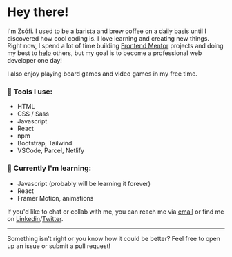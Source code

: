 # Hey there!

I'm Zsófi. I used to be a barista and brew coffee on a daily basis until I discovered how cool coding is. I love learning and creating new things. Right now, I spend a lot of time building [Frontend Mentor](https://www.frontendmentor.io/) projects and doing my best to [help](https://www.frontendmentor.io/profile/FluffyKas/comments) others, but my goal is to become a professional web developer one day!

I also enjoy playing board games and video games in my free time.

### :hammer: Tools I use:
- HTML
- CSS / Sass
- Javascript
- React
- npm
- Bootstrap, Tailwind
- VSCode, Parcel, Netlify

###  :seedling: Currently I'm learning:
- Javascript (probably will be learning it forever)
- React
- Framer Motion, animations

If you'd like to chat or collab with me, you can reach me via [email](maruzs.zso@gmail.com) or find me on [Linkedin](https://www.linkedin.com/in/zsofi-maruzs-a5a703216/)/[Twitter](https://twitter.com/fluffykas).

<hr/>

Something isn't right or you know how it could be better? Feel free to open up an issue or submit a pull request!
